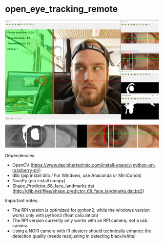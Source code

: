 # open_eye_tracking_remote

![Image of EyeTracker](https://github.com/Mr0Inka/open_eye_tracking_remote/blob/master/test_7.JPG?raw=true)

![Image of EyeRoi](https://github.com/Mr0Inka/open_eye_tracking_remote/blob/master/test_8.JPG?raw=true)


Dependencies:
- OpenCV (https://www.deciphertechnic.com/install-opencv-python-on-raspberry-pi/)
- dlib (pip install dlib / For Windows, use Anaconda or MiniConda)
- NumPy (pip install numpy)
- Shape_Predictor_68_face_landmarks.dat (http://dlib.net/files/shape_predictor_68_face_landmarks.dat.bz2)


Important notes: 
- The RPI version is optimized for python2, while the windows version works only with python3 (float calculation)
- The RPI version currently only works with an RPI camera, not a usb camera
- Using a NOIR camera with IR blasters should technically enhance the detection quality (needs readjusting in detecting black/white)
